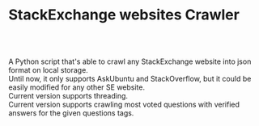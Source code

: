 <h1><b>StackExchange websites Crawler</b></h1><br><br>

A Python script that's able to crawl any StackExchange website into json format on local storage.
<br>Until now, it only supports AskUbuntu and StackOverflow, but it could be easily modified for any other SE website.
<br>Current version supports threading.
<br>Current version supports crawling most voted questions with verified answers for the given questions tags.

